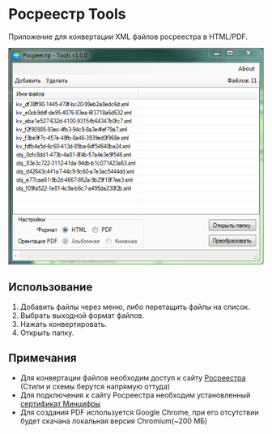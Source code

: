 # Росреестр Tools

Приложение для конвертации XML файлов росреестра в HTML/PDF.

![MainForm](./assets/FormMain.png)

## Использование

1. Добавить файлы через меню, либо перетащить файлы на список.
2. Выбрать выходной формат файлов.
3. Нажать конвертировать.
4. Открыть папку.

## Примечания

* Для конвертации файлов необходим доступ к сайту [Росреестра](https://rosreestr.gov.ru/) (Стили и схемы берутся напрямую оттуда)
* Для подключения к сайту Росреестра необходим установленный [сертификат Минцифры](https://www.gosuslugi.ru/crt)
* Для создания PDF используется Google Chrome, при его отсутствии будет скачана локальная версия Chromium(~200 МБ)
